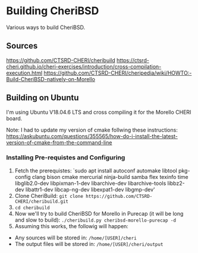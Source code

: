 # Building CheriBSD

Various ways to build CheriBSD.

## Sources
https://github.com/CTSRD-CHERI/cheribuild
https://ctsrd-cheri.github.io/cheri-exercises/introduction/cross-compilation-execution.html
https://github.com/CTSRD-CHERI/cheripedia/wiki/HOWTO:-Build-CheriBSD-natively-on-Morello

## Building on Ubuntu
I'm using Ubuntu V18.04.6 LTS and cross compiling it for the Morello CHERI board. 

Note: I had to update my version of cmake follwing these instructions: https://askubuntu.com/questions/355565/how-do-i-install-the-latest-version-of-cmake-from-the-command-line
### Installing Pre-requistes and Configuring
1. Fetch the prerequistes: `sudo apt install autoconf automake libtool pkg-config clang bison cmake mercurial ninja-build samba flex texinfo time libglib2.0-dev libpixman-1-dev libarchive-dev libarchive-tools libbz2-dev libattr1-dev libcap-ng-dev libexpat1-dev libgmp-dev'
2. Clone CheriBuild: `git clone https://github.com/CTSRD-CHERI/cheribuild.git`
3. `cd cheribuild`
4. Now we'll try to build CheriBSD for Morello in Purecap (it will be long and slow to build): `./cheribuild.py cheribsd-morello-purecap -d`
5. Assuming this works, the followig will happen:
* Any sources will be stored in: `/home/[USER]/cheri`
* The output files will be stored in: `/home/[USER]/cheri/output`
